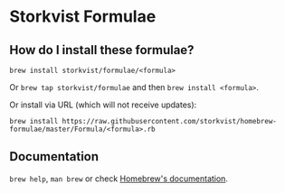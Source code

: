# Storkvist Formulae

## How do I install these formulae?
`brew install storkvist/formulae/<formula>`

Or `brew tap storkvist/formulae` and then `brew install <formula>`.

Or install via URL (which will not receive updates):

```
brew install https://raw.githubusercontent.com/storkvist/homebrew-formulae/master/Formula/<formula>.rb
```

## Documentation
`brew help`, `man brew` or check [Homebrew's documentation](https://docs.brew.sh).

